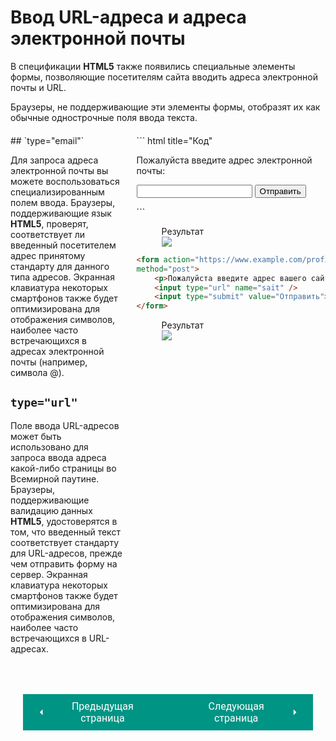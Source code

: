# Ввод URL-адреса и адреса электронной почты

В спецификации **HTML5** также появились специальные элементы формы, позволяющие посетителям сайта вводить адреса электронной почты и URL.

Браузеры, не поддерживающие эти элементы формы, отобразят их как обычные однострочные поля ввода текста.

<div style="display:flex;margin-top:20px;" markdown>
<div style="flex:1;margin-right:20px;width:40%;" markdown>
## `type="email"`

Для запроса адреса электронной почты вы можете воспользоваться специализированным полем ввода. Браузеры, поддерживающие язык **HTML5**, проверят, соответствует ли введенный посетителем адрес принятому стандарту для данного типа адресов. Экранная клавиатура некоторых смартфонов также будет оптимизирована для отображения символов, наиболее часто встречающихся в адресах электронной почты (например, символа @).

## `type="url"`

Поле ввода URL-адресов может быть использовано для запроса ввода адреса какой-либо страницы во Всемирной паутине. Браузеры, поддерживающие валидацию данных **HTML5**, удостоверятся в том, что введенный текст соответствует стандарту для URL-адресов, прежде чем отправить форму на сервер. Экранная клавиатура некоторых смартфонов также будет оптимизирована для отображения символов, наиболее часто встречающихся в URL-адресах.
</div>
<div style="flex:1;width:60%;" markdown>
``` html title="Код"
<form action="https://www.example.com/profile.php" 
method="post">
    <p>
    Пожалуйста введите адрес электронной почты:
    </p>
    <input type="email" name="email" />
    <input type="submit" value="Отправить">
</form>
```

<figure><figcaption>Результат</figcaption><img src="/sitetest/assets/images/formmail.png"></figure>

``` html title="Код"
<form action="https://www.example.com/profile.php" 
method="post">
    <p>Пожалуйста введите адрес вашего сайта:</p>
    <input type="url" name="sait" />
    <input type="submit" value="Отправить">
</form>
```

<figure><figcaption>Результат</figcaption><img src="/sitetest/assets/images/formurl.png"></figure></div></div>

<div style="display: flex; justify-content: space-between; padding: 20px; margin-top:30px;"><button class="custom-button" style="background-color: rgb(0, 148, 133); color: white; font-family: 'Roboto', sans-serif; border: none; cursor: pointer; padding: 10px 20px; font-size: 16px; display: flex; align-items: center;" onclick="window.location.href='/sitetest/html/forms/validation'"><svg xmlns="http://www.w3.org/2000/svg" viewBox="0 0 24 24" style="fill: white; width: 20px; height: 20px;"><path d="M15 18l-6-6 6-6" /></svg><span style="margin: 0 10px;">Предыдущая страница</span></button><button class="custom-button" style="background-color: rgb(0, 148, 133); color: white; font-family: 'Roboto', sans-serif; border: none; cursor: pointer; padding: 10px 20px; font-size: 16px; display: flex; align-items: center;" onclick="window.location.href='/sitetest/html/forms/search'"><span style="margin: 0 10px;">Следующая страница</span><svg xmlns="http://www.w3.org/2000/svg" viewBox="0 0 24 24" style="fill: white; width: 20px; height: 20px;"><path d="M9 18l6-6-6-6" /></svg></button></div>


